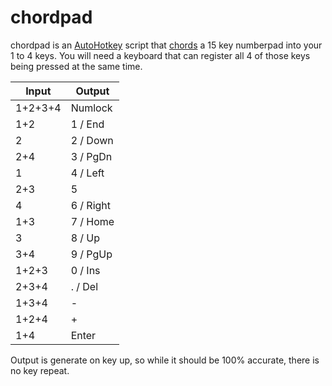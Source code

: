 # chordpad

chordpad is an [AutoHotkey](autohotkey.com) script that [chords](https://en.wikipedia.org/wiki/Chorded_keyboard) a 15 key numberpad into your 1 to 4 keys. You will need a keyboard that can register all 4 of those keys being pressed at the same time.

| Input   | Output    |
| ------- | --------- |
| 1+2+3+4 | Numlock   |
| 1+2     | 1 / End   |
| 2       | 2 / Down  |
| 2+4     | 3 / PgDn  |
| 1       | 4 / Left  |
| 2+3     | 5         |
| 4       | 6 / Right |
| 1+3     | 7 / Home  |
| 3       | 8 / Up    |
| 3+4     | 9 / PgUp  |
| 1+2+3   | 0 / Ins   |
| 2+3+4   | . / Del   |
| 1+3+4   | -         |
| 1+2+4   | +         |
| 1+4     | Enter     |

Output is generate on key up, so while it should be 100% accurate, there is no key repeat.
